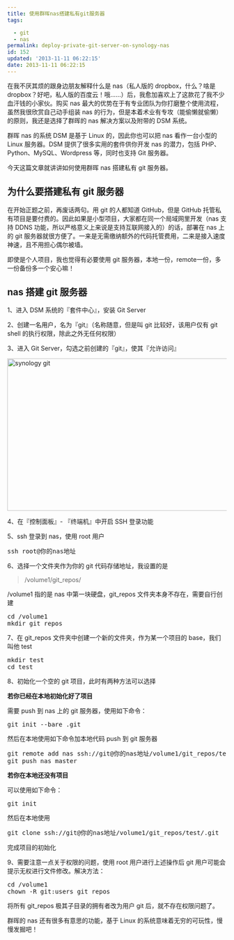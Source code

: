 ```yaml
---
title: 使用群晖nas搭建私有git服务器
tags: 

  - git
  - nas
permalink: deploy-private-git-server-on-synology-nas
id: 152
updated: '2013-11-11 06:22:15'
date: 2013-11-11 06:22:15
---
```


在我不厌其烦的跟身边朋友解释什么是 nas（私人版的 dropbox，什么？啥是 dropbox？好吧，私人版的百度云！哦……）后，我愈加喜欢上了这款花了我不少血汗钱的小家伙。购买 nas 最大的优势在于有专业团队为你打磨整个使用流程，虽然我很欣赏自己动手组装 nas 的行为，但是本着术业有专攻（能偷懒就偷懒）的原则，我还是选择了群晖的 nas 解决方案以及附带的 DSM 系统。

群晖 nas 的系统 DSM 是基于 Linux 的，因此你也可以把 nas 看作一台小型的 Linux 服务器。DSM 提供了很多实用的套件供你开发 nas 的潜力，包括 PHP、Python、MySQL、Wordpress 等，同时也支持 Git 服务器。

今天这篇文章就讲讲如何使用群晖 nas 搭建私有 git 服务器。
<h2>为什么要搭建私有 git 服务器</h2>
在开始正题之前，再废话两句。用 git 的人都知道 GitHub，但是 GitHub 托管私有项目是要付费的。因此如果是小型项目，大家都在同一个局域网里开发（nas 支持 DDNS 功能，所以严格意义上来说是支持互联网接入的）的话，部署在 nas 上的 git 服务器就很方便了。一来是无需缴纳额外的代码托管费用，二来是接入速度神速，且不用担心偶尔被墙。

即使是个人项目，我也觉得有必要使用 git 服务器，本地一份，remote一份，多一份备份多一个安心嘛！
<h2>nas 搭建 git 服务器</h2>
1、进入 DSM 系统的『套件中心』，安装 Git Server

2、创建一名用户，名为『git』（名称随意，但是叫 git 比较好，该用户仅有 git shell 的执行权限，除此之外无任何权限）

3、进入 Git Server，勾选之前创建的『git』，使其『允许访问』

<img class="aligncenter size-full wp-image-207145" alt="synology git" src="http://undefinedblog.com/wp-content/uploads/2013/11/屏幕快照-2013-11-10-下午10.18.42.png" width="599" height="350" />

4、在『控制面板』- 『终端机』中开启 SSH 登录功能

5、ssh 登录到 nas，使用 root 用户
<pre class="lang:sh decode:true">ssh root@你的nas地址</pre>
6、选择一个文件夹作为你的 git 代码存储地址，我设置的是
<blockquote>/volume1/git_repos/</blockquote>
/volume1 指的是 nas 中第一块硬盘，git_repos 文件夹本身不存在，需要自行创建
<pre class="lang:sh decode:true">cd /volume1
mkdir git_repos</pre>
7、在 git_repos 文件夹中创建一个新的文件夹，作为某一个项目的 base，我们叫他 test
<pre class="lang:sh decode:true">mkdir test
cd test</pre>
8、初始化一个空的 git 项目，此时有两种方法可以选择

<strong>若你已经在本地初始化好了项目</strong>

需要 push 到 nas 上的 git 服务器，使用如下命令：
<pre class="lang:sh decode:true">git init --bare .git</pre>
然后在本地使用如下命令加本地代码 push 到 git 服务器
<pre class="lang:sh decode:true">git remote add nas ssh://git@你的nas地址/volume1/git_repos/test/.git
git push nas master</pre>
<strong>若你在本地还没有项目</strong>

可以使用如下命令：
<pre class="lang:sh decode:true">git init</pre>
然后在本地使用
<pre class="lang:sh decode:true">git clone ssh://git@你的nas地址/volume1/git_repos/test/.git</pre>
完成项目的初始化

9、需要注意一点关于权限的问题，使用 root 用户进行上述操作后 git 用户可能会提示无权进行文件修改。解决方法：
<pre class="lang:sh decode:true">cd /volume1
chown -R git:users git_repos</pre>
将所有 git_repos 极其子目录的拥有者改为用户 git 后，就不存在权限问题了。

群晖的 nas 还有很多有意思的功能，基于 Linux 的系统意味着无穷的可玩性，慢慢发掘吧！